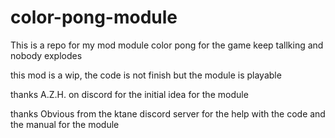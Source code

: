 # color-pong-module

This is a repo for my mod module color pong for the game keep tallking and nobody explodes 

this mod is a wip, the code is not finish but the module is playable 

thanks A.Z.H. on discord for the initial idea for the module

thanks Obvious from the ktane discord server for the help with the code and the manual for the module 
